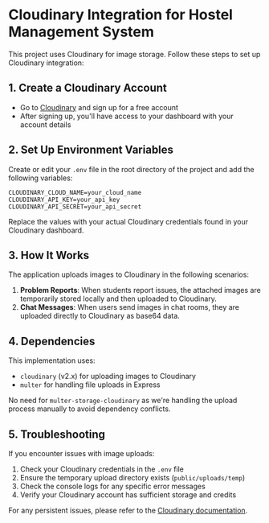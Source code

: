 # Cloudinary Integration for Hostel Management System

This project uses Cloudinary for image storage. Follow these steps to set up Cloudinary integration:

## 1. Create a Cloudinary Account

- Go to [Cloudinary](https://cloudinary.com/) and sign up for a free account
- After signing up, you'll have access to your dashboard with your account details

## 2. Set Up Environment Variables

Create or edit your `.env` file in the root directory of the project and add the following variables:

```
CLOUDINARY_CLOUD_NAME=your_cloud_name
CLOUDINARY_API_KEY=your_api_key
CLOUDINARY_API_SECRET=your_api_secret
```

Replace the values with your actual Cloudinary credentials found in your Cloudinary dashboard.

## 3. How It Works

The application uploads images to Cloudinary in the following scenarios:

1. **Problem Reports**: When students report issues, the attached images are temporarily stored locally and then uploaded to Cloudinary.
2. **Chat Messages**: When users send images in chat rooms, they are uploaded directly to Cloudinary as base64 data.

## 4. Dependencies

This implementation uses:

- `cloudinary` (v2.x) for uploading images to Cloudinary
- `multer` for handling file uploads in Express

No need for `multer-storage-cloudinary` as we're handling the upload process manually to avoid dependency conflicts.

## 5. Troubleshooting

If you encounter issues with image uploads:

1. Check your Cloudinary credentials in the `.env` file
2. Ensure the temporary upload directory exists (`public/uploads/temp`)
3. Check the console logs for any specific error messages
4. Verify your Cloudinary account has sufficient storage and credits

For any persistent issues, please refer to the [Cloudinary documentation](https://cloudinary.com/documentation).

